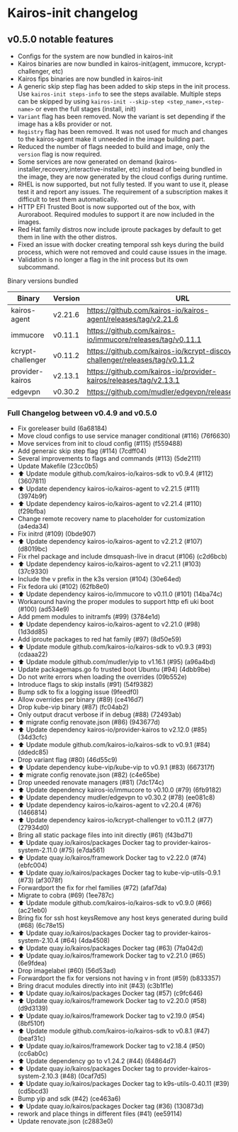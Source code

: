 # Kairos-init changelog



## v0.5.0 notable features

 - Configs for the system are now bundled in kairos-init
 - Kairos binaries are now bundled in kairos-init(agent, immucore, kcrypt-challenger, etc)
 - Kairos fips binaries are now bundled in kairos-init
 - A generic skip step flag has been added to skip steps in the init process. Use `kairos-init steps-info` to see the steps available.
Multiple steps can be skipped by using `kairos-init --skip-step <step_name>,<step-name>` or even the full stages (install, init)
 - `Variant` flag has been removed. Now the variant is set depending if the image has a k8s provider or not.
 - `Registry` flag has been removed. It was not used for much and changes to the kairos-agent make it unneeded in the image building part.
 - Reduced the number of flags needed to build and image, only the `version` flag is now required.
 - Some services are now generated on demand (kairos-installer,recovery,interactive-installer, etc) instead of being bundled in the image, they are now generated by the cloud configs during runtime.
 - RHEL is now supported, but not fully tested. If you want to use it, please test it and report any issues. The requirement of a subscription makes it difficult to test them automatically.
 - HTTP EFI Trusted Boot is now supported out of the box, with Auroraboot. Required modules to support it are now included in the images.
 - Red Hat family distros now include iproute packages by default to get them in line with the other distros.
 - Fixed an issue with docker creating temporal ssh keys during the build process, which were not removed and could cause issues in the image.
 - Validation is no longer a flag in the init process but its own subcommand.

Binary versions bundled

| Binary            | Version | URL                                                                           |
|-------------------|---------|-------------------------------------------------------------------------------|
| kairos-agent      | v2.21.6 | https://github.com/kairos-io/kairos-agent/releases/tag/v2.21.6                |
| immucore          | v0.11.1 | https://github.com/kairos-io/immucore/releases/tag/v0.11.1                    |
| kcrypt-challenger | v0.11.2 | https://github.com/kairos-io/kcrypt-discovery-challenger/releases/tag/v0.11.2 |
| provider-kairos   | v2.13.1 | https://github.com/kairos-io/provider-kairos/releases/tag/v2.13.1             |
| edgevpn           | v0.30.2 | https://github.com/mudler/edgevpn/releases/tag/v0.30.2                        |



###  Full Changelog between v0.4.9 and v0.5.0
- Fix goreleaser build (6a68184)
- Move cloud configs to use service manager conditional (#116) (76f6630)
- Move services from init to cloud config (#115) (f559488)
- Add generaic skip step flag (#114) (7cdff04)
- Several improvements to flags and commands (#113) (5de2111)
- Update Makefile (23cc0b5)
- :arrow_up: Update module github.com/kairos-io/kairos-sdk to v0.9.4 (#112) (3607811)
- :arrow_up: Update dependency kairos-io/kairos-agent to v2.21.5 (#111) (3974b9f)
- :arrow_up: Update dependency kairos-io/kairos-agent to v2.21.4 (#110) (f29bfba)
- Change remote recovery name to placeholder for customization (a4eda34)
- Fix initrd (#109) (0bde907)
- :arrow_up: Update dependency kairos-io/kairos-agent to v2.21.2 (#107) (d8019bc)
- Fix rhel package and include dmsquash-live in dracut (#106) (c2d6bcb)
- :arrow_up: Update dependency kairos-io/kairos-agent to v2.21.1 (#103) (37c9330)
- Include the v prefix in the k3s version (#104) (30e64ed)
- Fix fedora uki (#102) (62fb8e0)
- :arrow_up: Update dependency kairos-io/immucore to v0.11.0 (#101) (14ba74c)
- Workaround having the proper modules to support http efi uki boot (#100) (ad534e9)
- Add pmem modules to initramfs (#99) (3784e1d)
- :arrow_up: Update dependency kairos-io/kairos-agent to v2.21.0 (#98) (1d3dd85)
- Add iproute packages to red hat family (#97) (8d50e59)
- :arrow_up: Update module github.com/kairos-io/kairos-sdk to v0.9.3 (#93) (cdaaa22)
- :arrow_up: Update module github.com/mudler/yip to v1.16.1 (#95) (a96a4bd)
- Update packagemaps.go fo trusted boot Ubuntu (#94) (4dbb9be)
- Do not write errors when loading the overrides (09b552e)
- Introduce flags to skip installs (#91) (54f9382)
- Bump sdk to fix a logging issue (9feedf0)
- Allow overrides per binary (#89) (ce416d7)
- Drop kube-vip binary (#87) (fc04ab2)
- Only output dracut verbose if in debug (#88) (72493ab)
- :arrow_up: migrate config renovate.json (#86) (943677d)
- :arrow_up: Update dependency kairos-io/provider-kairos to v2.12.0 (#85) (34d3cfc)
- :arrow_up: Update module github.com/kairos-io/kairos-sdk to v0.9.1 (#84) (ddedc85)
- Drop variant flag (#80) (46d55c9)
- :arrow_up: Update dependency kube-vip/kube-vip to v0.9.1 (#83) (667317f)
- :arrow_up: migrate config renovate.json (#82) (c4e65be)
- Drop uneeded renovate managers (#81) (7dc174c)
- :arrow_up: Update dependency kairos-io/immucore to v0.10.0 (#79) (6fb9182)
- :arrow_up: Update dependency mudler/edgevpn to v0.30.2 (#78) (ee081c8)
- :arrow_up: Update dependency kairos-io/kairos-agent to v2.20.4 (#76) (1466814)
- :arrow_up: Update dependency kairos-io/kcrypt-challenger to v0.11.2 (#77) (27934d0)
- Bring all static package files into init directly (#61) (f43bd71)
- :arrow_up: Update quay.io/kairos/packages Docker tag to provider-kairos-system-2.11.0 (#75) (e7da561)
- :arrow_up: Update quay.io/kairos/framework Docker tag to v2.22.0 (#74) (ebfc004)
- :arrow_up: Update quay.io/kairos/packages Docker tag to kube-vip-utils-0.9.1 (#73) (af3078f)
- Forwardport the fix for rhel families (#72) (afaf7da)
- Migrate to cobra (#69) (1ee787c)
- :arrow_up: Update module github.com/kairos-io/kairos-sdk to v0.9.0 (#66) (ac21eb0)
- Bring fix for ssh host keysRemove any host keys generated during build (#68) (6c78e15)
- :arrow_up: Update quay.io/kairos/packages Docker tag to provider-kairos-system-2.10.4 (#64) (4da4508)
- :arrow_up: Update quay.io/kairos/packages Docker tag (#63) (7fa042d)
- :arrow_up: Update quay.io/kairos/framework Docker tag to v2.21.0 (#65) (6e9fdea)
- Drop imagelabel (#60) (56d53ad)
- Forwardport the fix for versions not having v in front (#59) (b833357)
- Bring dracut modules directly into init (#43) (c3b1f1e)
- :arrow_up: Update quay.io/kairos/packages Docker tag (#57) (c9fc646)
- :arrow_up: Update quay.io/kairos/framework Docker tag to v2.20.0 (#58) (d9d3139)
- :arrow_up: Update quay.io/kairos/framework Docker tag to v2.19.0 (#54) (8bf510f)
- :arrow_up: Update module github.com/kairos-io/kairos-sdk to v0.8.1 (#47) (beaf31c)
- :arrow_up: Update quay.io/kairos/framework Docker tag to v2.18.4 (#50) (cc6ab0c)
- :arrow_up: Update dependency go to v1.24.2 (#44) (64864d7)
- :arrow_up: Update quay.io/kairos/packages Docker tag to provider-kairos-system-2.10.3 (#48) (0caf7d5)
- :arrow_up: Update quay.io/kairos/packages Docker tag to k9s-utils-0.40.11 (#39) (cd5bcd3)
- Bump yip and sdk (#42) (ce463a6)
- :arrow_up: Update quay.io/kairos/packages Docker tag (#36) (130873d)
- rework and place things in different files (#41) (ee59114)
- Update renovate.json (c2883e0)